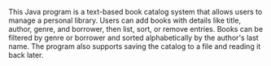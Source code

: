 This Java program is a text-based book catalog system that allows users to manage a personal library. Users can add books with details like title, author, genre, and borrower, then list, sort, or remove entries. Books can be filtered by genre or borrower and sorted alphabetically by the author's last name. The program also supports saving the catalog to a file and reading it back later.

